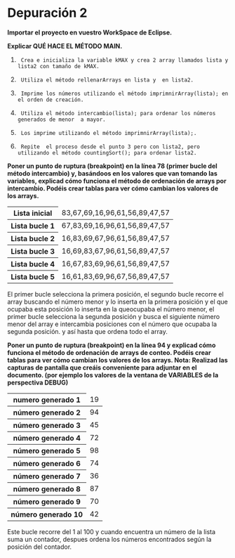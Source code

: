 # Depuración 2

**Importar el proyecto en vuestro WorkSpace de Eclipse.**

**Explicar QUÉ HACE EL MÉTODO MAIN.**
    
1.      Crea e inicializa la variable kMAX y crea 2 array llamados lista y lista2 con tamaño de kMAX.
2.      Utiliza el método rellenarArrays en lista y  en lista2.
3.      Imprime los números utilizando el método imprimnirArray(lista); en el orden de creación. 
4.      Utiliza el método intercambio(lista); para ordenar los números generados de menor  a mayor.
5.      Los imprime utilizando el método imprimnirArray(lista);.
6.      Repite  el proceso desde el punto 3 pero con lista2, pero utilizando el método countingSort(); para ordenar lista2.

     
**Poner un punto de ruptura (breakpoint) en la línea 78 (primer bucle del método intercambio) y, basándoos en los valores que van tomando las variables, explicad cómo funciona el método de ordenación de arrays por intercambio. Podéis crear tablas para ver cómo cambian los valores de los arrays.**

<table>
<thead>
	<tr>
	    <th>Lista inicial</th>
		<td>83,67,69,16,96,61,56,89,47,57</td>
	</tr>
</thead>
<tbody>
	<tr>
	    <th>Lista bucle 1</th>
		<td>67,83,69,16,96,61,56,89,47,57</td>
	</tr>
		<tr>
	    <th>Lista bucle 2</th>
		<td>16,83,69,67,96,61,56,89,47,57</td>
	</tr>
		<tr>
	    <th>Lista bucle 3</th>
		<td>16,69,83,67,96,61,56,89,47,57</td>
	</tr>
		<tr>
	    <th>Lista bucle 4</th>
		<td>16,67,83,69,96,61,56,89,47,57</td>
	</tr>
			<tr>
	    <th>Lista bucle 5</th>
		<td>16,61,83,69,96,67,56,89,47,57</td>
	</tr>
</tbody>
</table>
El primer bucle selecciona la primera posición, el segundo bucle recorre el array buscando el número menor y lo inserta en la primera posición y el que ocupaba esta posición lo inserta en la queocupaba el número menor, el primer bucle selecciona la segunda posición y busca el siguiente número menor del array e intercambia posiciones con el número que ocupaba la segunda posición. y así hasta que ordena todo el array.

**Poner un punto de ruptura (breakpoint) en la línea 94 y explicad cómo funciona el método de ordenación de arrays de conteo. Podéis crear tablas para ver cómo cambian los valores de los arrays.
Nota: Realizad las capturas de pantalla que creáis conveniente para adjuntar en el documento.
(por ejemplo los valores de la ventana de VARIABLES de la perspectiva DEBUG)**

<table>
<thead>
	<tr>
	    <th>numero generado 1</th>
		<td>19</td>
	</tr>
</thead>
<tbody>
	<tr>
	    <th>número generado 2</th>
		<td>94</td>
	</tr>
		<tr>
	    <th>número generado 3</th>
		<td>45</td>
	</tr>
		<tr>
	    <th>número generado 4</th>
		<td>72</td>
	</tr>
		<tr>
	    <th>número generado 5</th>
		<td>98</td>
	</tr>
		<tr>
	    <th>número generado 6</th>
		<td>74</td>
	</tr>
		<tr>
	    <th>número generado 7</th>
		<td>36</td>
	</tr>
		<tr>
	    <th>número generado 8</th>
		<td>87</td>
	</tr>
		<tr>
	    <th>número generado 9</th>
		<td>70</td>
	</tr>
		<tr>
	    <th>número generado 10</th>
		<td>42</td>
	</tr>
</tbody>
</table>

Este bucle  recorre del 1 al 100 y cuando encuentra un número de la lista suma un contador, despues ordena los números encontrados según la posición del contador.
